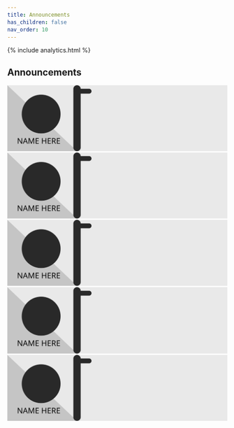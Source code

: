 ```yaml
---
title: Announcements
has_children: false
nav_order: 10
---
```


{% include analytics.html %}

## Announcements


![Timeline](../assets/images/timelinetemplate.svg)![Timeline](../assets/images/timelinetemplate.svg)![Timeline](../assets/images/timelinetemplate.svg)![Timeline](../assets/images/timelinetemplate.svg)![Timeline](../assets/images/timelinetemplate.svg)
